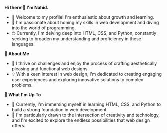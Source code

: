 <b> Hi there!👋 I'm Nahid.</b>
<ul>
  <li>🌱 Welcome to my profile! I'm enthusiastic about growth and learning.</li>
  <li>🤖 I'm passionate about honing my skills in web development and diving into the world of programming.</li>
  <li>🤓 Currently, I'm delving deep into HTML, CSS, and Python, constantly seeking to broaden my understanding and proficiency in these languages.</li>
</ul>

<b>🌈 About Me</b>
<ul>
  <li>🎨 I thrive on challenges and enjoy the process of crafting aesthetically pleasing and functional web designs. </li>
  <li>💡 With a keen interest in web design, I'm dedicated to creating engaging user experiences and exploring innovative solutions to complex problems. </li>
</ul>

<b>🎯 What I'm Up To</b>
<ul>
  <li>🌱 Currently, I'm immersing myself in learning HTML, CSS, and Python to build a strong foundation in web development.</li>
  <li>🤖 I'm particularly drawn to the intersection of creativity and technology, and I'm excited to explore the endless possibilities that web design offers.</li>
</ul>


<!---
Nahidworld/Nahidworld is a ✨ special ✨ repository because its `README.md` (this file) appears on your GitHub profile.
You can click the Preview link to take a look at your changes.
--->

